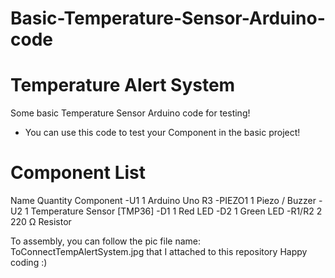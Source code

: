 # Basic-Temperature-Sensor-Arduino-code
# Temperature Alert System
Some basic Temperature Sensor Arduino code for testing!
 - You can use this code to test your Component in the basic project!
# Component List
 Name	    Quantity	     Component
 -U1	        1	         Arduino Uno R3
 -PIEZO1	    1	          Piezo / Buzzer
 -U2	        1	      Temperature Sensor [TMP36]
 -D1	        1	            Red LED
 -D2	        1	           Green LED
 -R1/R2	      2	         220 Ω Resistor

To assembly, you can follow the pic file name: ToConnectTempAlertSystem.jpg that I attached to this repository
Happy coding :)

